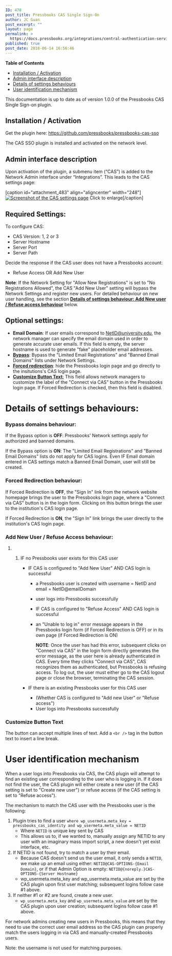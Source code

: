 ```yaml
---
ID: 478
post_title: Pressbooks CAS Single Sign-On
author: JC Guan
post_excerpt: ""
layout: page
permalink: >
  https://docs.pressbooks.org/integrations/central-authentication-service/
published: true
post_date: 2018-06-14 16:56:46
---
```

**Table of Contents**

*   [Installation / Activation](#installation-activation)
*   [Admin interface description](#admin-interface-description)
*   [Details of settings behaviours](#details-of-settings-behaviours)
*   [User identification mechanism](#user-identification-mechanism)

This documentation is up to date as of version 1.0.0 of the Pressbooks CAS Single Sign-on plugin.

## Installation / Activation

Get the plugin here: https://github.com/pressbooks/pressbooks-cas-sso

The CAS SSO plugin is installed and activated on the network level.

## Admin interface description

Upon activation of the plugin, a submenu item (“CAS”) is added to the Network Admin interface under “Integrations”. This leads to the CAS settings page:

[caption id="attachment_483" align="aligncenter" width="248"][![Screenshot of the CAS settings page](https://pressbooks.org/app/uploads/sites/2/2018/06/cas-settings-248x300.png)](https://pressbooks.org/app/uploads/sites/2/2018/06/cas-settings.png) Click to enlarge[/caption]

## Required Settings:

To configure CAS:

*   CAS Version: 1, 2 or 3
*   Server Hostname
*   Server Port
*   Server Path

Decide the response if the CAS user does not have a Pressbooks account:

*   Refuse Access OR Add New User

**Note**: If the Network Setting for "Allow New Registrations" is set to "No Registrations Allowed", the CAS "Add New User" setting will bypass the Network Settings and register new users. For detailed behaviour on new user handling, see the section **[Details of settings behaviour: Add New user / Refuse access behaviour](#add-new-user-refuse-access-behaviour)** below.

## Optional settings:

*   **Email Domain**: If user emails correspond to [NetID@university.edu](mailto:NetID@university.edu), the network manager can specify the email domain used in order to generate accurate user emails. If this field is empty, the server hostname is used to generate "fake" placeholder email addresses.
*   **[Bypass](#bypass-domains-behaviour)**: Bypass the "Limited Email Registrations" and "Banned Email Domains" lists under Network Settings.
*   **[Forced redirection](#forced-redirection-behaviour)**: hide the Pressbooks login page and go directly to the insitutions's CAS login page.
*   [**Customize Button Text**:](#customize-button-text) This field allows network managers to customize the label of the "Connect via CAS" button in the Pressbooks login page. If Forced Redirection is checked, then this field is disabled.

# Details of settings behaviours:

### **Bypass domains behaviour:**

If the Bypass option is **OFF**: Pressbooks' Network settings apply for authorized and banned domains.

If the Bypass option is **ON**: The "Limited Email Registrations" and "Banned Email Domains" lists do not apply for CAS logins. Even IF Email domain entered in CAS settings match a Banned Email Domain, user will still be created.

### **Forced Redirection behaviour:**

If Forced Redirection is **OFF**, the "Sign In" link from the network website homepage brings the user to the Pressbooks login page, where a "Connect via CAS" button is in the login form. Clicking on this button brings the user to the institution's CAS login page.

If Forced Redirection is **ON**, the "Sign In" link brings the user directly to the institution's CAS login page.

### **Add New User / Refuse Access behaviour:**

1.  1.  IF no Pressbooks user exists for this CAS user
        
        *   IF CAS is configured to "Add New User" AND CAS login is successful
            
            *   a Pressbooks user is created with username = NetID and email = NetID@emailDomain
            *   user logs into Pressbooks successfully
            *   IF CAS is configured to "Refuse Access" AND CAS login is successful
            *   an "Unable to log in" error message appears in the Pressbooks login form (if Forced Redirection is OFF) or in its own page (if Forced Redirection is ON)
                
                **NOTE**: Once the user has had this error, subsequent clicks on "Connect via CAS" in the login form directly generates the error message, as the user here is already authenticated in CAS. Every time they clicks "Connect via CAS", CAS recognizes them as authenticated, but Pressbooks is refusing access. To log out, the user must either go to the CAS logout page or close the browser, terminating the CAS session.
                
        *   IF there is an existing Pressbooks user for this CAS user
            *   (Whether CAS is configured to "Add new User" or "Refuse access")
            *   User logs into Pressbooks successfully

### Customize Button Text

The button can accept multiple lines of text. Add a `<br />` tag in the button text to insert a line break.

# User identification mechanism

When a user logs into Pressbooks via CAS, the CAS plugin will attempt to find an existing user corresponding to the user who is logging in. If it does not find the user, the CAS plugin will either create a new user (if the CAS setting is set to "Create new user") or refuse access (if the CAS setting is set to "Refuse access").

The mechanism to match the CAS user with the Pressbooks user is the following:

1.  Plugin tries to find a user `where wp_usermeta.meta_key = pressbooks_cas_identity and wp_usermeta.meta_value = NETID`
      * Where `NETID` is unique key sent by CAS
      * This allows us to, if we wanted to, manually assign any NETID to any user with an imaginary mass import script, a new doesn't yet exist interface, etc.
2.  If NETID is not found, try to match a user by their email.
      * Because CAS doesn't send us the user email, it only sends a `NETID`, we make up an email using either: `NETID@CAS-OPTIONS-{Email Domain}`, or if that Admin Option is empty: `NETID@{noreply.}CAS-OPTIONS-{Server Hostname}`
      * wp_usermeta.meta_key and wp_usermeta.meta_value are set by the CAS plugin upon first user matching; subsequent logins follow case #1 above.
3.  If neither #1 or #2 are found, create a new user.
      * `wp_usermeta.meta_key` and `wp_usermeta.meta_value` are set by the CAS plugin upon user creation; subsequent logins follow case #1 above.

For network admins creating new users in Pressbooks, this means that they need to use the correct user email address so the CAS plugin can properly match the users logging in via CAS and manually-created Pressbooks users.

Note: the username is not used for matching purposes.